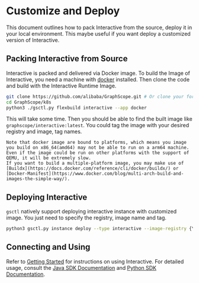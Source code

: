 # Customize and Deploy

This document outlines how to pack Interactive from the source, deploy it in your local environment. This maybe useful if you want deploy a customized version of Interactive.

## Packing Interactive from Source

Interactive is packed and delivered via Docker image. To build the Image of Interactive, you need a machine with [docker](https://www.docker.com/) installed. 
Then clone the code and build with the Interactive Runtime Image.

```bash
git clone https://github.com/alibaba/GraphScope.git # Or clone your forked repo
cd GraphScope/k8s
python3 ./gsctl.py flexbuild interactive --app docker
```

This will take some time. Then you should be able to find the built image like `graphscope/interactive:latest`. You could tag the image with your desired registry and image, tag names.

```{note}
Note that docker image are bound to platforms, which means you image you build on x86_64(amd64) may not be able to run on a arm64 machine. 
Even if the image could be run on other platforms with the support of QEMU, it will be extremely slow. 
If you want to build a multiple-platform image, you may make use of [Buildx](https://docs.docker.com/reference/cli/docker/buildx/) or [Docker-Manifest](https://www.docker.com/blog/multi-arch-build-and-images-the-simple-way/).
```

## Deploying Interactive

`gsctl` natively support deploying interactive instance with customized image. You just need to specify the registry, image name and tag.

```bash
python3 gsctl.py instance deploy --type interactive --image-registry {YOUR_IMAGE_REGISTRY} --image-tag {IMAGE_TAG}
```

## Connecting and Using

Refer to [Getting Started](./getting_started.md) for instructions on using Interactive. For detailed usage, consult the [Java SDK Documentation](./development/java/java_sdk.md) and [Python SDK Documentation](./development/python/python_sdk.md).

